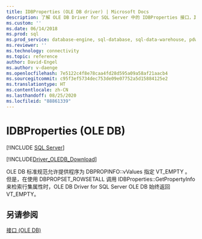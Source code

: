 ```yaml
---
title: IDBProperties (OLE DB driver) | Microsoft Docs
description: 了解 OLE DB Driver for SQL Server 中的 IDBProperties 接口，其中包括 IDBProperties::GetPropertyInfo 方法。
ms.custom: ''
ms.date: 06/14/2018
ms.prod: sql
ms.prod_service: database-engine, sql-database, sql-data-warehouse, pdw
ms.reviewer: ''
ms.technology: connectivity
ms.topic: reference
author: David-Engel
ms.author: v-daenge
ms.openlocfilehash: 7e5122c4f8e78caa4fd28d595a09a58af21aacb4
ms.sourcegitcommit: c95f3ef5734dec753de09e07752a5d15884125e2
ms.translationtype: HT
ms.contentlocale: zh-CN
ms.lasthandoff: 08/25/2020
ms.locfileid: "88861339"
---
```

# <a name="idbproperties-ole-db"></a>IDBProperties (OLE DB)
[!INCLUDE [SQL Server](../../../includes/applies-to-version/sql-asdb-asdbmi-asa-pdw.md)]

[!INCLUDE[Driver_OLEDB_Download](../../../includes/driver_oledb_download.md)]

  OLE DB 标准规范允许提供程序为 DBPROPINFO::vValues 指定 VT_EMPTY  。 但是，在使用 DBPROPSET_ROWSETALL 调用 IDBProperties::GetPropertyInfo 来检索行集属性时，OLE DB Driver for SQL Server OLE DB 始终返回 VT_EMPTY。  
  
## <a name="see-also"></a>另请参阅  
 [接口 (OLE DB)](../../oledb/ole-db-interfaces/oledb-driver-for-sql-server-ole-db-interfaces.md) 
  
  
